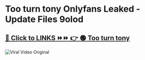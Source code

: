 
 # Too turn tony Onlyfans Leaked - Update Files 9olod

## <h2><a href="https://clipsfans.com/Too_turn_tony&ref=git">🔗 Click to LINKS ⏩⏩ 👉 🟢 Too turn tony </a></h2>

<a href="https://clipsfans.com/Too_turn_tony&ref=git" rel="nofollow" data-target="animated-image.originalLink"><img src="https://i.ibb.co.com/xMMVF88/686577567.gif" alt="Viral Video Original" style="max-width: 100%; display: inline-block;" data-target="animated-image.originalImage"></a>

